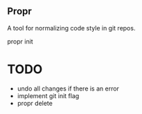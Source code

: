 Propr
-----

A tool for normalizing code style in git repos.

propr init

# TODO
  - undo all changes if there is an error
  - implement git init flag
  - propr delete
  
